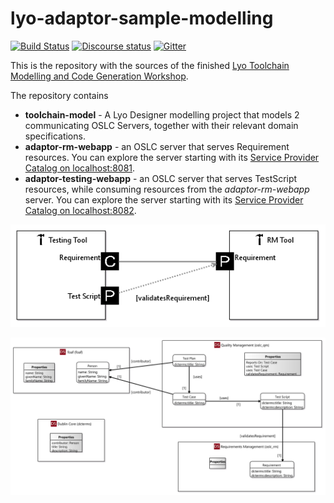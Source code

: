 # lyo-adaptor-sample-modelling

[![Build Status](https://travis-ci.org/OSLC/lyo-adaptor-sample-modelling.svg?branch=master)](https://travis-ci.org/OSLC/lyo-adaptor-sample-modelling)
[![Discourse status](https://img.shields.io/discourse/https/meta.discourse.org/status.svg)](https://forum.open-services.net/)
[![Gitter](https://img.shields.io/gitter/room/nwjs/nw.js.svg)](https://gitter.im/OSLC/chat)

This is the repository with the sources of the finished [Lyo Toolchain Modelling and Code Generation Workshop](https://wiki.eclipse.org/Lyo/ToolchainModellingAndCodeGenerationWorkshop).

The repository contains 
 * **toolchain-model** - A Lyo Designer modelling project that models 2 communicating OSLC Servers, together with their relevant domain specifications. 
 * **adaptor-rm-webapp** - an OSLC server that serves Requirement resources. You can explore the server starting with its [Service Provider Catalog on localhost:8081](http://localhost:8081/adaptor-rm/services/catalog/singleton). 
 * **adaptor-testing-webapp** - an OSLC server that serves TestScript resources, while consuming resources from the *adaptor-rm-webapp* server. You can explore the server starting with its [Service Provider Catalog on localhost:8082](http://localhost:8082/adaptor-testing/services/catalog/singleton).

![Toolchain Model](img/ToolchainDiagram.png)

![Domain Specification Model](img/SpecificationDiagram.png)

